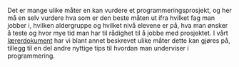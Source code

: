 Det er mange ulike måter en kan vurdere et programmeringsprosjekt, og her må en
selv vurdere hva som er den beste måten ut ifra hvilket fag man jobber i,
hvilken aldergruppe og hvilket nivå elevene er på, hva man ønsker å teste og
hvor mye tid man har til rådighet til å jobbe med prosjektet. I
vårt [lærerdokument](../../pages/hvordan_bruke_lærerveiledning.html) har vi
blant annet beskrevet ulike måter dette kan gjøres på, tillegg til en del andre
nyttige tips til hvordan man underviser i programmering.
